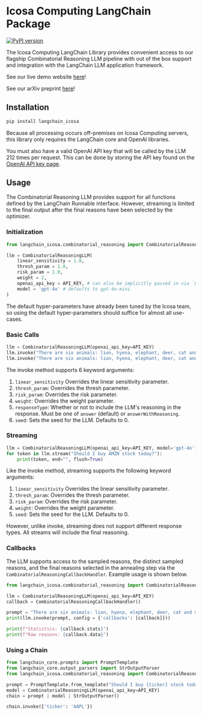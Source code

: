# Icosa Computing LangChain Package

[![PyPI version](https://img.shields.io/pypi/v/langchain_icosa.svg)](https://pypi.org/project/langchain-icosa/)

The Icosa Computing LangChain Library provides convenient access to our flagship Combinatorial Reasoning LLM pipeline with out of the box support and integration with the LangChain LLM application framework.

See our live demo website [here](https://demo.icosacomputing.com/)!

See our arXiv preprint [here](https://arxiv.org/abs/2407.00071)!

## Installation

```bash
pip install langchain_icosa
```

Because all processing occurs off-premises on Icosa Computing servers, this library only requires the LangChain core and OpenAI libraries.

You must also have a valid OpenAI API key that will be called by the LLM 212 times per request.
This can be done by storing the API key found on the [OpenAI API key page](https://platform.openai.com/api-keys).

## Usage

The Combinatorial Reasoning LLM provides support for all functions defined by the LangChain Runnable interface. However, streaming is limited to the final output after the final reasons have been selected by the optimizer.

### Initialization
```Python
from langchain_icosa.combinatorial_reasoning import CombinatorialReasoningLLM

llm = CombinatorialReasoningLLM(
    linear_sensitivity = 1.0, 
    thresh_param = 1.0, 
    risk_param = 1.0, 
    weight = 2, 
    openai_api_key = API_KEY, # can also be implicitly passed in via `OPENAI API KEY` environment variable
    model = 'gpt-4o' # defaults to gpt-4o-mini
)
```

The default hyper-parameters have already been tuned by the Icosa team, so using the default hyper-parameters should suffice for almost all use-cases.

### Basic Calls
```Python
llm = CombinatorialReasoningLLM(openai_api_key=API_KEY)
llm.invoke("There are six animals: lion, hyena, elephant, deer, cat and mouse. Separate them to three spaces to minimize conflict.", responseType='answerWithReasoning') # includes reasoning for solution
llm.invoke("There are six animals: lion, hyena, elephant, deer, cat and mouse. Separate them to three spaces to minimize conflict.") # excludes reasoning for solution
```

The invoke method supports 6 keyword arguments:
1. `linear_sensitivity` Overrides the linear sensitivity parameter.
2. `thresh_param`: Overrides the thresh parameter.
3. `risk_param`: Overrides the risk parameter.
4. `weight`: Overrides the weight parameter.
5. `responseType`: Whether or not to include the LLM's reasoning in the response. Must be one of `answer` (default) or `answerWithReasoning`.
6. `seed`: Sets the seed for the LLM. Defaults to 0.

### Streaming
```Python
llm = CombinatorialReasoningLLM(openai_api_key=API_KEY, model='gpt-4o')
for token in llm.stream("Should I buy AMZN stock today?"):
    print(token, end="", flush=True)
```

Like the invoke method, streaming supports the following keyword arguments:
1. `linear_sensitivity` Overrides the linear sensitivity parameter.
2. `thresh_param`: Overrides the thresh parameter.
3. `risk_param`: Overrides the risk parameter.
4. `weight`: Overrides the weight parameter.
5. `seed`: Sets the seed for the LLM. Defaults to 0.

However, unlike invoke, streaming does not support different response types. All streams will include the final reasoning.

### Callbacks

The LLM supports access to the sampled reasons, the distinct sampled reasons, and the final reasons selected in the annealing step via the `CombinatorialReasoningCallbackHandler`. Example usage is shown below. 

```Python
from langchain_icosa.combinatorial_reasoning import CombinatorialReasoningLLM, CombinatorialReasoningCallbackHandler

llm = CombinatorialReasoningLLM(openai_api_key=API_KEY)
callback = CombinatorialReasoningCallbackHandler()

prompt = "There are six animals: lion, hyena, elephant, deer, cat and mouse. Separate them to three spaces to minimize conflict."
print(llm.invoke(prompt, config = {'callbacks': [callback]}))

print(f"Statistics: {callback.stats}")
print(f"Raw reasons: {callback.data}")
```

### Using a Chain
```Python
from langchain_core.prompts import PromptTemplate
from langchain_core.output_parsers import StrOutputParser
from langchain_icosa.combinatorial_reasoning import CombinatorialReasoningLLM

prompt = PromptTemplate.from_template("Should I buy {ticker} stock today?")
model = CombinatorialReasoningLLM(openai_api_key=API_KEY)
chain = prompt | model | StrOutputParser()

chain.invoke({'ticker': 'AAPL'})
```
